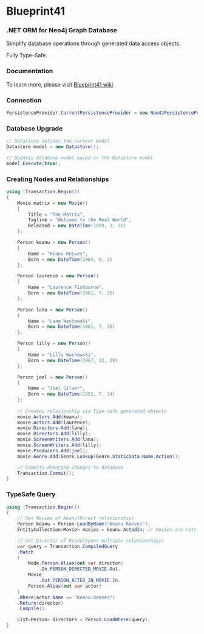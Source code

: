 # Blueprint41

### .NET ORM for Neo4j Graph Database

Simplify database operations through generated data access objects. 

Fully Type-Safe.


### Documentation

To learn more, please visit [Blueprint41 wiki](https://github.com/circles-arrows/blueprint41/wiki).
### Connection

```csharp
PersistenceProvider.CurrentPersistenceProvider = new Neo4JPersistenceProvider($"bolt://localhost:7687", $"neo4j", $"password");
```

### Database Upgrade

```csharp
// Datastore defines the current model
Datastore model = new Datastore();

// Updates database model based on the Datastore model
model.Execute(true);
```

### Creating Nodes and Relationships

```csharp
using (Transaction.Begin())
{
    Movie matrix = new Movie()
    {
        Title = "The Matrix",
        Tagline = "Welcome to the Real World",
        Released = new DateTime(1999, 3, 31)
    };

    Person keanu = new Person()
    {
        Name = "Keanu Reeves",
        Born = new DateTime(1964, 9, 2)
    };

    Person laurence = new Person()
    {
        Name = "Laurence Fishburne",
        Born = new DateTime(1961, 7, 30)
    };

    Person lana = new Person()
    {
        Name = "Lana Wachowski",
        Born = new DateTime(1961, 7, 30)
    };

    Person lilly = new Person()
    {
        Name = "Lilly Wachowski",
        Born = new DateTime(1967, 12, 29)
    };

    Person joel = new Person()
    {
        Name = "Joel Silver",
        Born = new DateTime(1952, 7, 14)
    };
    
    // Creates relationship via Type-safe generated objects
    movie.Actors.Add(keanu);
    movie.Actors.Add(laurence);
    movie.Directors.Add(lana);
    movie.Directors.Add(lilly);
    movie.ScreenWriters.Add(lana);
    movie.ScreenWriters.Add(lilly);
    movie.Producers.Add(joel);
    movie.Genre.Add(Genre.Lookup(Genre.StaticData.Name.Action));

    // Commits detected changes to database
    Transaction.Commit(); 
}
```


### TypeSafe Query 

```csharp
using (Transaction.Begin())
{
    // Get Movies of Keanu(Direct relationship)
    Person keanu = Person.LoadByName("Keanu Reeves");
    EntityCollection<Movie> movies = keanu.ActedIn; // Movies are retrieve here

    // Get Director of Keanu(Spans multiple relationships)
    var query = Transaction.CompiledQuery
    .Match
    (
        Node.Person.Alias(out var director)
            .In.PERSON_DIRECTED_MOVIE.Out.
        Movie
            .Out.PERSON_ACTED_IN_MOVIE.In.
        Person.Alias(out var actor)
    )
    .Where(actor.Name == "Keanu Reeves")
    .Return(director)
    .Compile();

    List<Person> directors = Person.LoadWhere(query);
}
```
